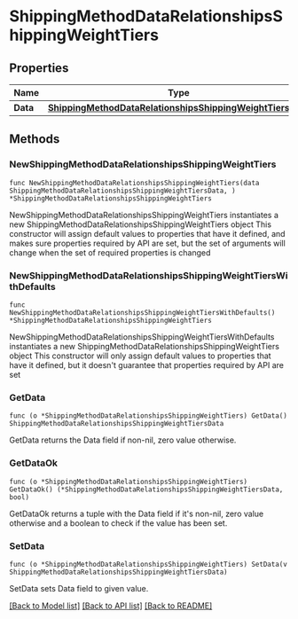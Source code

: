 # ShippingMethodDataRelationshipsShippingWeightTiers

## Properties

Name | Type | Description | Notes
------------ | ------------- | ------------- | -------------
**Data** | [**ShippingMethodDataRelationshipsShippingWeightTiersData**](ShippingMethodDataRelationshipsShippingWeightTiersData.md) |  | 

## Methods

### NewShippingMethodDataRelationshipsShippingWeightTiers

`func NewShippingMethodDataRelationshipsShippingWeightTiers(data ShippingMethodDataRelationshipsShippingWeightTiersData, ) *ShippingMethodDataRelationshipsShippingWeightTiers`

NewShippingMethodDataRelationshipsShippingWeightTiers instantiates a new ShippingMethodDataRelationshipsShippingWeightTiers object
This constructor will assign default values to properties that have it defined,
and makes sure properties required by API are set, but the set of arguments
will change when the set of required properties is changed

### NewShippingMethodDataRelationshipsShippingWeightTiersWithDefaults

`func NewShippingMethodDataRelationshipsShippingWeightTiersWithDefaults() *ShippingMethodDataRelationshipsShippingWeightTiers`

NewShippingMethodDataRelationshipsShippingWeightTiersWithDefaults instantiates a new ShippingMethodDataRelationshipsShippingWeightTiers object
This constructor will only assign default values to properties that have it defined,
but it doesn't guarantee that properties required by API are set

### GetData

`func (o *ShippingMethodDataRelationshipsShippingWeightTiers) GetData() ShippingMethodDataRelationshipsShippingWeightTiersData`

GetData returns the Data field if non-nil, zero value otherwise.

### GetDataOk

`func (o *ShippingMethodDataRelationshipsShippingWeightTiers) GetDataOk() (*ShippingMethodDataRelationshipsShippingWeightTiersData, bool)`

GetDataOk returns a tuple with the Data field if it's non-nil, zero value otherwise
and a boolean to check if the value has been set.

### SetData

`func (o *ShippingMethodDataRelationshipsShippingWeightTiers) SetData(v ShippingMethodDataRelationshipsShippingWeightTiersData)`

SetData sets Data field to given value.



[[Back to Model list]](../README.md#documentation-for-models) [[Back to API list]](../README.md#documentation-for-api-endpoints) [[Back to README]](../README.md)


